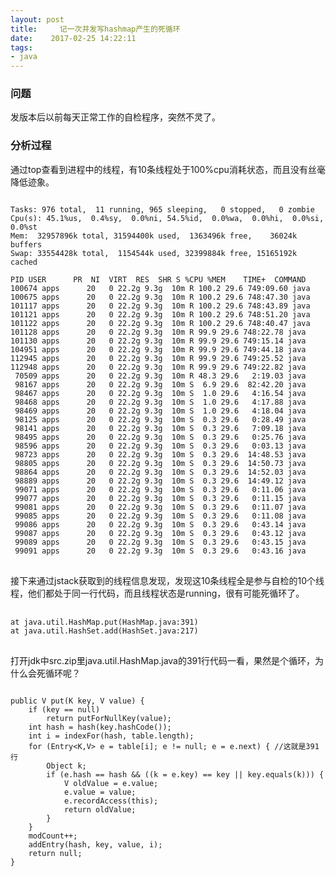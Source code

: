 ```yaml
---
layout: post
title:     记一次并发写hashmap产生的死循环
date:    2017-02-25 14:22:11
tags:
- java
---
```


<h3>问题</h3>

<p>发版本后以前每天正常工作的自检程序，突然不灵了。</p>

<h3>分析过程</h3>

<p>通过top查看到进程中的线程，有10条线程处于100%cpu消耗状态，而且没有丝毫降低迹象。</p>

<pre><code class="java">
Tasks: 976 total,  11 running, 965 sleeping,   0 stopped,   0 zombie 
Cpu(s): 45.1%us,  0.4%sy,  0.0%ni, 54.5%id,  0.0%wa,  0.0%hi,  0.0%si,  0.0%st
Mem:  32957896k total, 31594400k used,  1363496k free,    36024k buffers
Swap: 33554428k total,  1154544k used, 32399884k free, 15165192k cached

PID USER      PR  NI  VIRT  RES  SHR S %CPU %MEM    TIME+  COMMAND
100674 apps      20   0 22.2g 9.3g  10m R 100.2 29.6 749:09.60 java
100675 apps      20   0 22.2g 9.3g  10m R 100.2 29.6 748:47.30 java
101117 apps      20   0 22.2g 9.3g  10m R 100.2 29.6 748:43.89 java
101121 apps      20   0 22.2g 9.3g  10m R 100.2 29.6 748:51.20 java
101122 apps      20   0 22.2g 9.3g  10m R 100.2 29.6 748:40.47 java
101128 apps      20   0 22.2g 9.3g  10m R 99.9 29.6 748:22.78 java
101130 apps      20   0 22.2g 9.3g  10m R 99.9 29.6 749:15.14 java
104951 apps      20   0 22.2g 9.3g  10m R 99.9 29.6 749:44.18 java
112945 apps      20   0 22.2g 9.3g  10m R 99.9 29.6 749:25.52 java
112948 apps      20   0 22.2g 9.3g  10m R 99.9 29.6 749:22.82 java
 70509 apps      20   0 22.2g 9.3g  10m R 48.3 29.6   2:19.03 java
 98167 apps      20   0 22.2g 9.3g  10m S  6.9 29.6  82:42.20 java
 98467 apps      20   0 22.2g 9.3g  10m S  1.0 29.6   4:16.54 java
 98468 apps      20   0 22.2g 9.3g  10m S  1.0 29.6   4:17.88 java
 98469 apps      20   0 22.2g 9.3g  10m S  1.0 29.6   4:18.04 java
 98125 apps      20   0 22.2g 9.3g  10m S  0.3 29.6   0:28.49 java
 98141 apps      20   0 22.2g 9.3g  10m S  0.3 29.6   7:09.18 java
 98495 apps      20   0 22.2g 9.3g  10m S  0.3 29.6   0:25.76 java
 98596 apps      20   0 22.2g 9.3g  10m S  0.3 29.6   0:03.13 java
 98723 apps      20   0 22.2g 9.3g  10m S  0.3 29.6  14:48.53 java 
 98805 apps      20   0 22.2g 9.3g  10m S  0.3 29.6  14:50.73 java
 98864 apps      20   0 22.2g 9.3g  10m S  0.3 29.6  14:52.03 java
 98889 apps      20   0 22.2g 9.3g  10m S  0.3 29.6  14:49.12 java
 99071 apps      20   0 22.2g 9.3g  10m S  0.3 29.6   0:11.06 java
 99077 apps      20   0 22.2g 9.3g  10m S  0.3 29.6   0:11.15 java
 99081 apps      20   0 22.2g 9.3g  10m S  0.3 29.6   0:11.07 java
 99085 apps      20   0 22.2g 9.3g  10m S  0.3 29.6   0:11.08 java
 99086 apps      20   0 22.2g 9.3g  10m S  0.3 29.6   0:43.14 java
 99087 apps      20   0 22.2g 9.3g  10m S  0.3 29.6   0:43.12 java
 99089 apps      20   0 22.2g 9.3g  10m S  0.3 29.6   0:43.15 java
 99091 apps      20   0 22.2g 9.3g  10m S  0.3 29.6   0:43.16 java
</code>
</pre>

<p>接下来通过jstack获取到的线程信息发现，发现这10条线程全是参与自检的10个线程，他们都处于同一行代码，而且线程状态是running，很有可能死循环了。</p>

<pre>
    <code>
at java.util.HashMap.put(HashMap.java:391)
at java.util.HashSet.add(HashSet.java:217)
</code>
</pre>

<p>打开jdk中src.zip里java.util.HashMap.java的391行代码一看，果然是个循环，为什么会死循环呢？</p>

<pre><code class="java">
public V put(K key, V value) {
    if (key == null)
        return putForNullKey(value);
    int hash = hash(key.hashCode());
    int i = indexFor(hash, table.length);
    for (Entry&lt;K,V&gt; e = table[i]; e != null; e = e.next) { //这就是391行
        Object k;
        if (e.hash == hash &amp;&amp; ((k = e.key) == key || key.equals(k))) {
            V oldValue = e.value;
            e.value = value;
            e.recordAccess(this);
            return oldValue;
        }
    }
    modCount++;
    addEntry(hash, key, value, i);
    return null;
}
</code>
</pre>